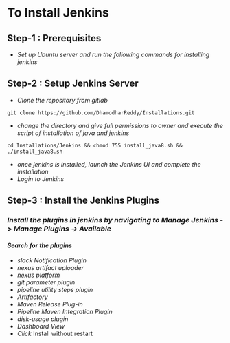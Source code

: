<!-- Headings -->
# To Install Jenkins
## Step-1 : Prerequisites
* *Set up Ubuntu server and run the following commands for installing jenkins*
## Step-2 : Setup Jenkins Server
<!-- Blockquote -->
<!-- italics -->
* *Clone the repository from gitlab*
```
git clone https://github.com/DhamodharReddy/Installations.git
```
* *change the directory and give full permissions to owner and execute the script of installation of java and jenkins*
```
cd Installations/Jenkins && chmod 755 install_java8.sh && ./install_java8.sh
```
* *once jenkins is installed, launch the Jenkins UI and complete the installation*
* *Login to Jenkins*
## Step-3 : Install the Jenkins Plugins
### *Install the plugins in jenkins by navigating to Manage Jenkins -> Manage Plugins -> Available*
#### *Search for the plugins*
* *slack Notification Plugin*
* *nexus artifact uploader*
* *nexus platform*
* *git parameter plugin*
* *pipeline utility steps plugin*
* *Artifactory*
* *Maven Release Plug-in*
* *Pipeline Maven Integration Plugin*
* *disk-usage plugin*
* *Dashboard View*
* *Click*  Install without restart
